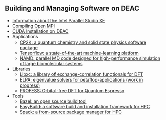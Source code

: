 ##  Building and Managing Software on DEAC

* [Information about the Intel Parallel Studio XE](intel_compilers.md)
* [Compiling Open MPI](openmpi.md)
* [CUDA Installation on DEAC](CUDA.md)
* Applications
    * [CP2K: a quantum chemistry and solid state physics software package](cp2k.md)
    * [Tensorflow: a state-of-the-art machine-learning platform ](tensorflow.md)
    * [NAMD: parallel MD code designed for high-performance simulation of large biomolecular systems](namd.md)
* Libraries
    * [Libxc: a library of exchange-correlation functionals for DFT](libxc.md)
    * [ELPA: eigenvalue solvers for petaflop-applications (work in progress)](elpa.md)
    * [PROFESS: Orbital-free DFT for Quantum Espresso](profess.md)
* Tools
    * [Bazel: an open source build tool](bazel.md)
    * [EasyBuild: a software build and installation framework for HPC](easybuild.md)
    * [Spack: a from-source package manager for HPC](spack.md)